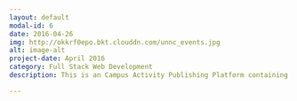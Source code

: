 ```yaml
---
layout: default
modal-id: 6
date: 2016-04-26
img: http://okkrf0epo.bkt.clouddn.com/unnc_events.jpg
alt: image-alt
project-date: April 2016
category: Full Stack Web Development
description: This is an Campus Activity Publishing Platform containing the user system, administer platform and user interface building with HTML, CSS, JavaScript, PHP, MySQL. <p>校园学生活动平台旨在搭建一个校内信息交流平台。社团组织可以在此快速发布未来的活动，学生通过平台发现报名感兴趣的活动。此项目第一次尝试是全栈开发。从界面设计，前端后端开发均独立完成。此项目是大二一门课程作业，仅在校内局域网上线，该门课程分数88（前1%）。</p><p><a href="https://github.com/yehan-xiao/UNNC-EVENT" target="blank">Click to See More</a></p>

---
```






